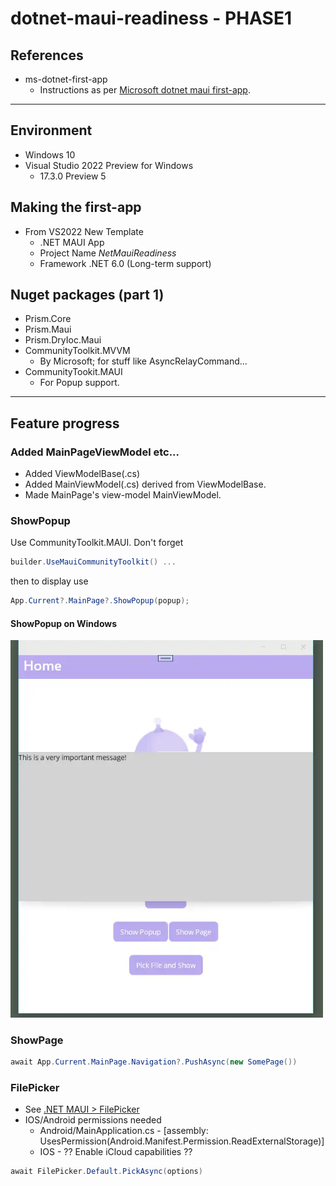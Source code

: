 # dotnet-maui-readiness - PHASE1

## References

  - ms-dotnet-first-app
      - Instructions as per 
        [Microsoft dotnet maui first-app](https://docs.microsoft.com/en-us/dotnet/maui/get-started/first-app?pivots=devices-windows).

<hr/>

## Environment

  - Windows 10
  - Visual Studio 2022 Preview for Windows
     - 17.3.0 Preview 5

## Making the first-app

  - From VS2022 New Template
      - .NET MAUI App
      - Project Name *NetMauiReadiness*
      - Framework .NET 6.0 (Long-term support)

## Nuget packages (part 1)

  - Prism.Core
  - Prism.Maui
  - Prism.DryIoc.Maui
  - CommunityToolkit.MVVM
      - By Microsoft; for stuff like AsyncRelayCommand...
  - CommunityTookit.MAUI
      - For Popup support.

<hr/>

## Feature progress

### Added MainPageViewModel etc...

  - Added ViewModelBase(.cs)
  - Added MainViewModel(.cs) derived from ViewModelBase.
  - Made MainPage's view-model MainViewModel.

### ShowPopup

Use CommunityToolkit.MAUI. Don't forget

```cs
builder.UseMauiCommunityToolkit() ...
```   
then to display use
```cs
App.Current?.MainPage?.ShowPopup(popup);
```

#### ShowPopup on Windows

<img src="documentation/images/showpopup-phase1.webp"
     alt="Show Popup - Phase 1" style="width: 500px"/>

### ShowPage

```cs
await App.Current.MainPage.Navigation?.PushAsync(new SomePage())
```

### FilePicker

  - See [.NET MAUI > FilePicker](https://docs.microsoft.com/en-us/dotnet/maui/platform-integration/storage/file-picker?tabs=windows)
  - IOS/Android permissions needed
      - Android/MainApplication.cs - [assembly: UsesPermission(Android.Manifest.Permission.ReadExternalStorage)]
      - IOS - ?? Enable iCloud capabilities ??

```cs
await FilePicker.Default.PickAsync(options)
```
